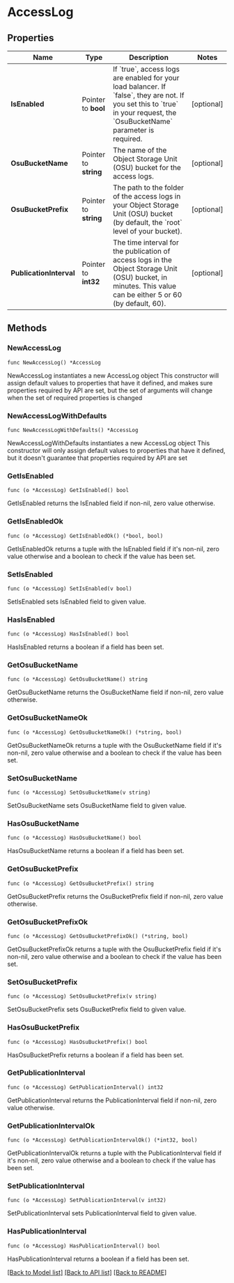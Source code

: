 # AccessLog

## Properties

Name | Type | Description | Notes
------------ | ------------- | ------------- | -------------
**IsEnabled** | Pointer to **bool** | If &#x60;true&#x60;, access logs are enabled for your load balancer. If &#x60;false&#x60;, they are not. If you set this to &#x60;true&#x60; in your request, the &#x60;OsuBucketName&#x60; parameter is required. | [optional] 
**OsuBucketName** | Pointer to **string** | The name of the Object Storage Unit (OSU) bucket for the access logs. | [optional] 
**OsuBucketPrefix** | Pointer to **string** | The path to the folder of the access logs in your Object Storage Unit (OSU) bucket (by default, the &#x60;root&#x60; level of your bucket). | [optional] 
**PublicationInterval** | Pointer to **int32** | The time interval for the publication of access logs in the Object Storage Unit (OSU) bucket, in minutes. This value can be either 5 or 60 (by default, 60). | [optional] 

## Methods

### NewAccessLog

`func NewAccessLog() *AccessLog`

NewAccessLog instantiates a new AccessLog object
This constructor will assign default values to properties that have it defined,
and makes sure properties required by API are set, but the set of arguments
will change when the set of required properties is changed

### NewAccessLogWithDefaults

`func NewAccessLogWithDefaults() *AccessLog`

NewAccessLogWithDefaults instantiates a new AccessLog object
This constructor will only assign default values to properties that have it defined,
but it doesn't guarantee that properties required by API are set

### GetIsEnabled

`func (o *AccessLog) GetIsEnabled() bool`

GetIsEnabled returns the IsEnabled field if non-nil, zero value otherwise.

### GetIsEnabledOk

`func (o *AccessLog) GetIsEnabledOk() (*bool, bool)`

GetIsEnabledOk returns a tuple with the IsEnabled field if it's non-nil, zero value otherwise
and a boolean to check if the value has been set.

### SetIsEnabled

`func (o *AccessLog) SetIsEnabled(v bool)`

SetIsEnabled sets IsEnabled field to given value.

### HasIsEnabled

`func (o *AccessLog) HasIsEnabled() bool`

HasIsEnabled returns a boolean if a field has been set.

### GetOsuBucketName

`func (o *AccessLog) GetOsuBucketName() string`

GetOsuBucketName returns the OsuBucketName field if non-nil, zero value otherwise.

### GetOsuBucketNameOk

`func (o *AccessLog) GetOsuBucketNameOk() (*string, bool)`

GetOsuBucketNameOk returns a tuple with the OsuBucketName field if it's non-nil, zero value otherwise
and a boolean to check if the value has been set.

### SetOsuBucketName

`func (o *AccessLog) SetOsuBucketName(v string)`

SetOsuBucketName sets OsuBucketName field to given value.

### HasOsuBucketName

`func (o *AccessLog) HasOsuBucketName() bool`

HasOsuBucketName returns a boolean if a field has been set.

### GetOsuBucketPrefix

`func (o *AccessLog) GetOsuBucketPrefix() string`

GetOsuBucketPrefix returns the OsuBucketPrefix field if non-nil, zero value otherwise.

### GetOsuBucketPrefixOk

`func (o *AccessLog) GetOsuBucketPrefixOk() (*string, bool)`

GetOsuBucketPrefixOk returns a tuple with the OsuBucketPrefix field if it's non-nil, zero value otherwise
and a boolean to check if the value has been set.

### SetOsuBucketPrefix

`func (o *AccessLog) SetOsuBucketPrefix(v string)`

SetOsuBucketPrefix sets OsuBucketPrefix field to given value.

### HasOsuBucketPrefix

`func (o *AccessLog) HasOsuBucketPrefix() bool`

HasOsuBucketPrefix returns a boolean if a field has been set.

### GetPublicationInterval

`func (o *AccessLog) GetPublicationInterval() int32`

GetPublicationInterval returns the PublicationInterval field if non-nil, zero value otherwise.

### GetPublicationIntervalOk

`func (o *AccessLog) GetPublicationIntervalOk() (*int32, bool)`

GetPublicationIntervalOk returns a tuple with the PublicationInterval field if it's non-nil, zero value otherwise
and a boolean to check if the value has been set.

### SetPublicationInterval

`func (o *AccessLog) SetPublicationInterval(v int32)`

SetPublicationInterval sets PublicationInterval field to given value.

### HasPublicationInterval

`func (o *AccessLog) HasPublicationInterval() bool`

HasPublicationInterval returns a boolean if a field has been set.


[[Back to Model list]](../README.md#documentation-for-models) [[Back to API list]](../README.md#documentation-for-api-endpoints) [[Back to README]](../README.md)


